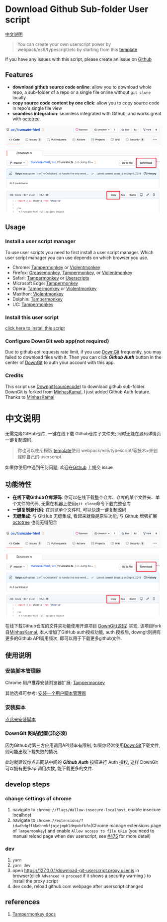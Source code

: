 # Download Github Sub-folder User script

[中文说明](#中文说明)

> You can create your own userscript power by webpack/es6/typescript/etc by starting from this [template](https://github.com/oe/webpack-userscript-template)

If you have any issues with this script, please create an issue on [Github](https://github.com/oe/download-git-userscript/issues)

## Features
* **download github source code online**: allow you to download whole repo,  a sub-folder of a repo  or a single file online without `git clone` locally
* **copy source code content by one click**: allow you to copy source code in repo's single file view
* **seamless integration**: seamless integrated with Github, and works great with [octotree](https://github.com/ovity/octotree).

![Download Github screenshot](./screenshot.png)

## Usage

### Install a user script manager
To use user scripts you need to first install a user script manager. Which user script manager you can use depends on which browser you use.

  * Chrome: [Tampermonkey](https://chrome.google.com/webstore/detail/tampermonkey/dhdgffkkebhmkfjojejmpbldmpobfkfo) or [Violentmonkey](https://chrome.google.com/webstore/detail/violent-monkey/jinjaccalgkegednnccohejagnlnfdag)
  * Firefox: [Greasemonkey](https://addons.mozilla.org/firefox/addon/greasemonkey/), [Tampermonkey](https://addons.mozilla.org/firefox/addon/tampermonkey/), or [Violentmonkey](https://addons.mozilla.org/firefox/addon/violentmonkey/)
  * Safari: [Tampermonkey](http://tampermonkey.net/?browser=safari) or [Userscripts](https://apps.apple.com/app/userscripts/id1463298887)
  * Microsoft Edge: [Tampermonkey](https://www.microsoft.com/store/p/tampermonkey/9nblggh5162s)
  * Opera: [Tampermonkey](https://addons.opera.com/extensions/details/tampermonkey-beta/) or [Violentmonkey](https://violentmonkey.github.io/get-it/)
  * Maxthon: [Violentmonkey](http://extension.maxthon.com/detail/index.php?view_id=1680)
  * Dolphin: [Tampermonkey](https://play.google.com/store/apps/details?id=net.tampermonkey.dolphin)
  * UC: [Tampermonkey](https://www.tampermonkey.net/?browser=ucweb&ext=dhdg)

### Install this user script

[click here to install this script](https://greasyfork.org/scripts/411834-download-github-repo-sub-folder/code/Download%20github%20repo%20sub-folder.user.js)


### Configure DownGit web app(not required)
Due to github api requests rate limit, if you use [DownGit](https://downgit.evecalm.com/) frequently, you may failed to download files with it. Then you can click ***Github Auth*** button in the center of [DownGit](https://downgit.evecalm.com/) to auth your account with this app.


### Credits
This script use [Downgit](https://downgit.evecalm.com/)([sourcecode](https://github.com/oe/DownGit/)) to download github sub-folder. DownGit is forked from [MinhasKamal](https://github.com/MinhasKamal/DownGit), I just added Github Auth feature. Thanks to [MinhasKamal](https://github.com/MinhasKamal/)


# 中文说明

无需克隆GitHub仓库, 一键在线下载 Github仓库子文件夹; 同时还能在源码详情页一键复制源码.

> 你也可以使用模版 [template](https://github.com/oe/webpack-userscript-template)使用 webpack/es6/typescript/等技术=来创建你自己的 userscript.

如果你使用中遇到任何问题, 欢迎在[Github](https://github.com/oe/download-git-userscript/issues) 上提交 issue
## 功能特性
* **在线下载Github仓库源码**: 你可以在线下载整个仓库、仓库的某个文件夹、单个文件的代码, 无需在机器上使用`git clone`命令下载完整仓库
* **一键复制源代码**: 在浏览单个文件时, 可以快速一键复制源码
* **无缝集成**: 与 GitHub 无缝集成, 看起来就像是原生功能, 与 Github 增强扩展 [octotree](https://github.com/ovity/octotree) 也能无缝配合


![Download Github screenshot](./screenshot.png)

在线下载Github仓库的文件夹功能使用开源项目 [DownGit](https://downgit.evecalm.com/)([源码](https://github.com/oe/DownGit/)) 实现. 该项目fork自[MinhasKamal](https://github.com/MinhasKamal/DownGit), 本人增加了GitHub auth授权功能, auth 授权后, downgit则拥有更多的Github API调用频次, 即可以用于下载更多github文件.


## 使用说明

### 安装脚本管理器

Chrome 用户推荐安装浏览器扩展: [Tampermonkey](https://chrome.google.com/webstore/detail/tampermonkey/dhdgffkkebhmkfjojejmpbldmpobfkfo) 

其他选择可参考: [安装一个用户脚本管理器](https://greasyfork.org/zh-CN#home-step-1)

### 安装脚本

[点此来安装脚本](https://greasyfork.org/scripts/411834-download-github-repo-sub-folder/code/Download%20github%20repo%20sub-folder.user.js)

### DownGit 网站配置(非必须)
因为Github对第三方应用调用API频率有限制, 如果你经常使用[DownGit](https://downgit.evecalm.com/)下载文件, 则可能出现下载失败的情况. 

此时就建议你点击网站中间的 ***Github Auth*** 按钮进行 Auth 授权, 这样 DownGit 可以拥有更多api调用次数, 能下载更多的文件. 

## develop steps

### change settings of chrome

1. navigate to `chrome://flags/#allow-insecure-localhost`, enable insecure localhost
2. navigate to `chrome://extensions/?id=dhdgffkkebhmkfjojejmpbldmpobfkfo`(Chrome manage extensions page of `Tampermonkey`) and enable `Allow access to file URLs` (you need to manual reload page when dev userscript, see [#475](https://github.com/Tampermonkey/tampermonkey/issues/475#issuecomment-348594785) for more detail)

### dev

1. `yarn`
2. `yarn dev`
3. open <https://127.0.0.1/download-git-userscript.proxy.user.js> in browser(click  `Advanced` -> `proceed` if it shows a security warning ) to install the proxy script
4. dev code, reload github.com webpage after userscript changed



## references
1. [Tampermonkey docs](https://www.tampermonkey.net/documentation.php)
